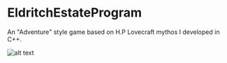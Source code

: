 # EldritchEstateProgram
An "Adventure" style game based on H.P Lovecraft mythos I developed in C++.

![alt text](https://raw.githubusercontent.com/username/projectname/branch/path/to/RomeroEEGame1.png)

